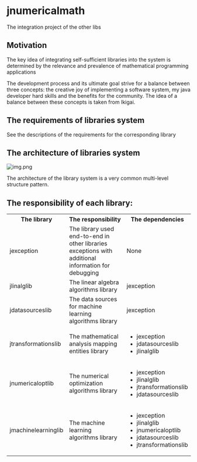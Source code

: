 # jnumericalmath

The integration project of the other libs

## **Motivation**

The key idea of integrating self-sufficient libraries into the system is
determined by the relevance and prevalence of mathematical programming applications

The development process and its ultimate goal strive for a balance
between three concepts: the creative joy of implementing a software system, my java developer hard skills
and the benefits for the community. The idea of a balance between these concepts is taken from Ikigai.

## **The requirements** of libraries system

See the descriptions of the requirements for the corresponding library

## **The architecture** of libraries system

![img.png](doc/img.png)

The architecture of the library system is a very common multi-level structure pattern.

## **The responsibility** of each library:

<table>
  <tr>
    <th>The library</th>
    <th>The responsibility</th>
    <th>The dependencies</th>
  </tr>
  <tr>
    <td>jexception</td>
    <td>The library used end-to-end in other libraries 
exceptions with additional information for debugging</td>
    <td>None</td>
  </tr>
  <tr>
    <td>jlinalglib</td>
    <td>The linear algebra algorithms library</td>
    <td>jexception</td>
  </tr>
  <tr>
    <td>jdatasourceslib</td>
    <td>The data sources for machine learning algorithms library</td>
    <td>jexception</td>
  </tr>
  <tr>
    <td>jtransformationslib</td>
    <td>The mathematical analysis mapping entities library</td>
    <td>
        <ul>
            <li>jexception</li>
            <li>jdatasourceslib</li>
            <li>jlinalglib</li>
        </ul>
    </td>
  </tr>
  <tr>
    <td>jnumericaloptlib</td>
    <td>The numerical optimization algorithms library</td>
    <td>
        <ul>
            <li>jexception</li>
            <li>jlinalglib</li>
            <li>jtransformationslib</li>
            <li>jdatasourceslib</li>
        </ul>
    </td>
  </tr>
  <tr>
    <td>jmachinelearninglib</td>
    <td>The machine learning algorithms library</td>
    <td>
        <ul>
            <li>jexception</li>
            <li>jlinalglib</li>
            <li>jnumericaloptlib</li>
            <li>jdatasourceslib</li>
            <li>jtransformationslib</li>
        </ul>
    </td>
  </tr>
</table>